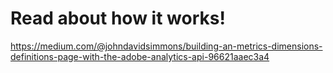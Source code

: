 # Read about how it works!
https://medium.com/@johndavidsimmons/building-an-metrics-dimensions-definitions-page-with-the-adobe-analytics-api-96621aaec3a4
